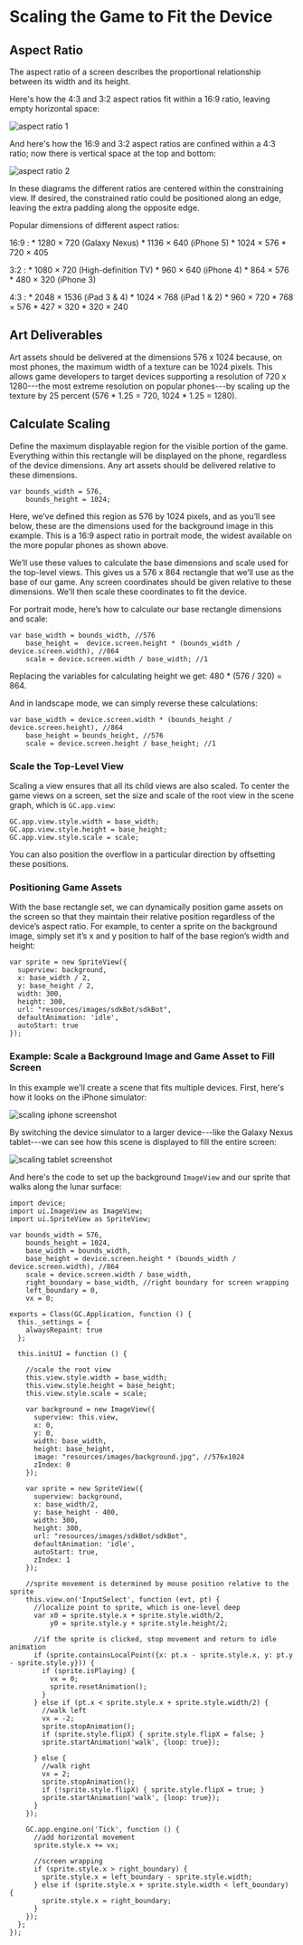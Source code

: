 # Scaling the Game to Fit the Device

## Aspect Ratio

The aspect ratio of a screen describes the proportional
relationship between its width and its height.

Here's how the 4:3 and 3:2 aspect ratios fit within a 16:9
ratio, leaving empty horizontal space:

<img src="./assets/basic/scaling/aspect-ratio-1.png" alt="aspect ratio 1" class="screenshot">

And here's how the 16:9 and 3:2 aspect ratios are confined
within a 4:3 ratio; now there is vertical space at the top
and bottom:

<img src="./assets/basic/scaling/aspect-ratio-2.png" alt="aspect ratio 2" class="screenshot">

In these diagrams the different ratios are centered within
the constraining view. If desired, the constrained ratio
could be positioned along an edge, leaving the extra padding
along the opposite edge.

Popular dimensions of different aspect ratios:

16:9
:    * 1280 × 720 (Galaxy Nexus)
     * 1136 × 640 (iPhone 5)
     * 1024 × 576
     * 720 × 405

3:2
:    * 1080 × 720 (High-definition TV)
     * 960 × 640 (iPhone 4)
     * 864 × 576
     * 480 × 320 (iPhone 3)

4:3
:    * 2048 × 1536 (iPad 3 & 4)
     * 1024 × 768 (iPad 1 & 2)
     * 960 × 720
     * 768 × 576
     * 427 × 320
     * 320 × 240

## Art Deliverables

Art assets should be delivered at the dimensions 576 x 1024
because, on most phones, the maximum width of a texture can
be 1024 pixels. This allows game developers to target
devices supporting a resolution of 720 x 1280---the most
extreme resolution on popular phones---by scaling up the
texture by 25 percent (576 * 1.25 = 720, 1024 * 1.25 = 1280).


## Calculate Scaling

Define the maximum displayable region for the visible portion of the game. Everything within this rectangle will be displayed on the phone, regardless of the device dimensions. Any art assets should be delivered relative to these dimensions.

~~~
var bounds_width = 576,
    bounds_height = 1024;
~~~

Here, we’ve defined this region as 576 by 1024 pixels, and
as you’ll see below, these are the dimensions used for the
background image in this example. This is a 16:9 aspect
ratio in portrait mode, the widest available on the more
popular phones as shown above.

We’ll use these values to calculate the base dimensions and
scale used for the top-level views. This gives us a 576 x
864 rectangle that we’ll use as the base of our game. Any
screen coordinates should be given relative to these
dimensions. We’ll then scale these coordinates to fit the
device.

For portrait mode, here’s how to calculate our base
rectangle dimensions and scale:

~~~
var base_width = bounds_width, //576
    base_height =  device.screen.height * (bounds_width / device.screen.width), //864
    scale = device.screen.width / base_width; //1
~~~

Replacing the variables for calculating height we get: 480 * (576 / 320) = 864.

And in landscape mode, we can simply reverse these calculations:

~~~
var base_width = device.screen.width * (bounds_height / device.screen.height), //864
    base_height = bounds_height, //576
    scale = device.screen.height / base_height; //1
~~~

### Scale the Top-Level View

Scaling a view ensures that all its child views are also
scaled. To center the game views on a screen, set the size
and scale of the root view in the scene graph, which is
`GC.app.view`:

~~~
GC.app.view.style.width = base_width;
GC.app.view.style.height = base_height;
GC.app.view.style.scale = scale;
~~~

You can also position the overflow in a particular direction
by offsetting these positions.

### Positioning Game Assets

With the base rectangle set, we can dynamically position
game assets on the screen so that they maintain their
relative position regardless of the device’s aspect
ratio. For example, to center a sprite on the background
image, simply set it’s x and y position to half of the base
region’s width and height:

~~~
var sprite = new SpriteView({
  superview: background,
  x: base_width / 2,
  y: base_height / 2,
  width: 300,
  height: 300,
  url: "resources/images/sdkBot/sdkBot",
  defaultAnimation: 'idle',
  autoStart: true
});
~~~

### Example: Scale a Background Image and Game Asset to Fill Screen

In this example we'll create a scene that fits multiple
devices. First, here's how it looks on the iPhone simulator:

<img src="./assets/basic/scaling/scale-iphone.png" alt="scaling iphone screenshot" class="screenshot">

By switching the device simulator to a larger device---like
the Galaxy Nexus tablet---we can see how this scene is
displayed to fill the entire screen:

<img src="./assets/basic/scaling/scale-tablet.png" alt="scaling tablet screenshot" class="screenshot">

And here's the code to set up the background `ImageView` and
our sprite that walks along the lunar surface:

~~~
import device;
import ui.ImageView as ImageView;
import ui.SpriteView as SpriteView;

var bounds_width = 576,
    bounds_height = 1024,
    base_width = bounds_width,
    base_height = device.screen.height * (bounds_width / device.screen.width), //864
    scale = device.screen.width / base_width,
    right_boundary = base_width, //right boundary for screen wrapping
    left_boundary = 0,
    vx = 0;

exports = Class(GC.Application, function () {
  this._settings = {
    alwaysRepaint: true
  };

  this.initUI = function () {
    
    //scale the root view
    this.view.style.width = base_width;
    this.view.style.height = base_height;
    this.view.style.scale = scale;
    
    var background = new ImageView({
      superview: this.view,
      x: 0,
      y: 0,
      width: base_width,
      height: base_height,
      image: "resources/images/background.jpg", //576x1024
      zIndex: 0
    });

    var sprite = new SpriteView({
      superview: background,
      x: base_width/2,
      y: base_height - 400,
      width: 300,
      height: 300,
      url: "resources/images/sdkBot/sdkBot",
      defaultAnimation: 'idle',
      autoStart: true,
      zIndex: 1
    });

    //sprite movement is determined by mouse position relative to the sprite
    this.view.on('InputSelect', function (evt, pt) {
      //localize point to sprite, which is one-level deep
      var x0 = sprite.style.x + sprite.style.width/2,
          y0 = sprite.style.y + sprite.style.height/2;

      //if the sprite is clicked, stop movement and return to idle animation
      if (sprite.containsLocalPoint({x: pt.x - sprite.style.x, y: pt.y - sprite.style.y})) {
        if (sprite.isPlaying) {
          vx = 0;
          sprite.resetAnimation();
        }
      } else if (pt.x < sprite.style.x + sprite.style.width/2) {
        //walk left
        vx = -2;
        sprite.stopAnimation();
        if (sprite.style.flipX) { sprite.style.flipX = false; }
        sprite.startAnimation('walk', {loop: true});
        
      } else {
        //walk right
        vx = 2;
        sprite.stopAnimation();
        if (!sprite.style.flipX) { sprite.style.flipX = true; }
        sprite.startAnimation('walk', {loop: true});
      }
    });

    GC.app.engine.on('Tick', function () {
      //add horizontal movement
      sprite.style.x += vx;

      //screen wrapping
      if (sprite.style.x > right_boundary) {
        sprite.style.x = left_boundary - sprite.style.width;
      } else if (sprite.style.x + sprite.style.width < left_boundary) {
        sprite.style.x = right_boundary;
      }
    });
  };
});
~~~
